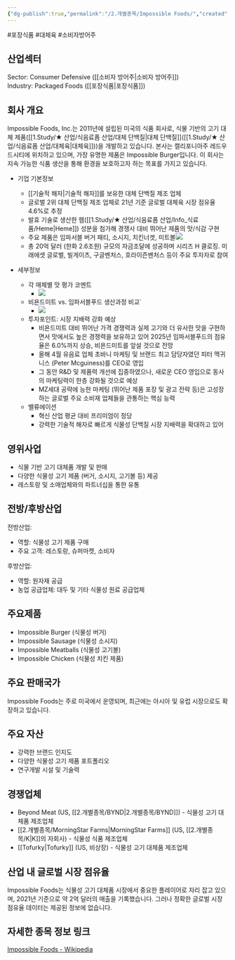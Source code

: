 ```yaml
---
{"dg-publish":true,"permalink":"/2.개별종목/Impossible Foods/","created":"2023-07-15T11:50:41.997+09:00","updated":"2025-06-03T20:05:59.529+09:00"}
---
```


 #포장식품 #대체육 #소비자방어주

## 산업섹터

Sector: Consumer Defensive ([[소비자 방어주\|소비자 방어주]])  
Industry: Packaged Foods ([[포장식품\|포장식품]])

## 회사 개요

Impossible Foods, Inc.는 2011년에 설립된 미국의 식품 회사로, 식물 기반의 고기 대체 제품([[1.Study/★ 산업/식음료픔 산업/대체 단백질\|대체 단백질]]([[1.Study/★ 산업/식음료픔 산업/대체육\|대체육]]))을 개발하고 있습니다. 본사는 캘리포니아주 레드우드시티에 위치하고 있으며, 가장 유명한 제품은 Impossible Burger입니다. 이 회사는 지속 가능한 식품 생산을 통해 환경을 보호하고자 하는 목표를 가지고 있습니다.


- 기업 기본정보
	- [[기술적 해자\|기술적 해자]]를 보유한 대체 단백질 제조 업체
	- 글로벌 2위 대체 단백질 제조 업체로 21년 기준 글로벌 대체육 시장 점유율 4.6%로 추정
	- 발효 기술로 생산한 헴([[1.Study/★ 산업/식음료픔 산업/Info_식료품/Heme\|Heme]]) 성분을 첨가해 경쟁사 대비 뛰어난 제품의 맛/식감 구현
	- 주요 제품은 임파서블 버거 패티, 소시지, 치킨너겟, 미트볼![](https://i.imgur.com/bEwYfyd.png)
	- 총 20억 달러 (한화 2.6조원) 규모의 자금조달에 성공하며 시리즈 H 클로징. 미래에셋 글로벌, 빌게이츠, 구글벤처스, 호라이즌벤처스 등이 주요 투자자로 참여



- 세부정보
	- 각 매체별 맛 평가 코멘트
		- ![](https://i.imgur.com/ahXWURm.png)
	- 비욘드미트 vs. 임파서블푸드 생산과정 비교`
		- ![](https://i.imgur.com/6xELiyS.png)
	- 투자포인트:  시장 지배력 강화 예상
		- 비욘드미트 대비 뛰어난 가격 경쟁력과 실제 고기와 더 유사한 맛을 구현하면서 맛에서도 높은 경쟁력을 보유하고 있어 2025년 임파서블푸드의 점유율은 6.0%까지 상승, 비욘드미트를 앞설 것으로 전망
		- 올해 4월 유음료 업체 초바니 마케팅 및 브랜드 최고 담당자였던 피터 맥귀니스 (Peter Mcguiness)를 CEO로 영입
		- 그 동안 R&D 및 제품력 개선에 집중하였으나, 새로운 CEO 영입으로 동사의 마케팅력이 한층 강화될 것으로 예상
		- MZ세대 공략에 능한 마케팅 (뛰어난 제품 포장 및 광고 전략 등)은 고성장하는 글로벌 주요 소비재 업체들을 관통하는 핵심 능력 
	- 밸류에이션 
		- 혁신 산업 평균 대비 프리미엄이 정당
		- 강력한 기술적 해자로 빠르게 식물성 단백질 시장 지배력을 확대하고 있어 

## 영위사업

- 식물 기반 고기 대체품 개발 및 판매
- 다양한 식물성 고기 제품 (버거, 소시지, 고기볼 등) 제공
- 레스토랑 및 소매업체와의 파트너십을 통한 유통

## 전방/후방산업

전방산업:

- 역할: 식물성 고기 제품 구매
- 주요 고객: 레스토랑, 슈퍼마켓, 소비자

후방산업:

- 역할: 원자재 공급
- 농업 공급업체: 대두 및 기타 식물성 원료 공급업체

## 주요제품

- Impossible Burger (식물성 버거)
- Impossible Sausage (식물성 소시지)
- Impossible Meatballs (식물성 고기볼)
- Impossible Chicken (식물성 치킨 제품)

## 주요 판매국가

Impossible Foods는 주로 미국에서 운영되며, 최근에는 아시아 및 유럽 시장으로도 확장하고 있습니다.

## 주요 자산

- 강력한 브랜드 인지도
- 다양한 식물성 고기 제품 포트폴리오
- 연구개발 시설 및 기술력

## 경쟁업체

- Beyond Meat (US, [[2.개별종목/BYND\|2.개별종목/BYND]]) - 식물성 고기 대체품 제조업체
- [[2.개별종목/MorningStar Farms\|MorningStar Farms]] (US, [[2.개별종목/K\|K]]의 자회사) - 식물성 식품 제조업체
- [[Tofurky\|Tofurky]] (US, 비상장) - 식물성 고기 대체품 제조업체

## 산업 내 글로벌 시장 점유율

Impossible Foods는 식물성 고기 대체품 시장에서 중요한 플레이어로 자리 잡고 있으며, 2021년 기준으로 약 2억 달러의 매출을 기록했습니다. 그러나 정확한 글로벌 시장 점유율 데이터는 제공된 정보에 없습니다.

## 자세한 종목 정보 링크

[Impossible Foods - Wikipedia](https://en.wikipedia.org/wiki/Impossible_Foods)